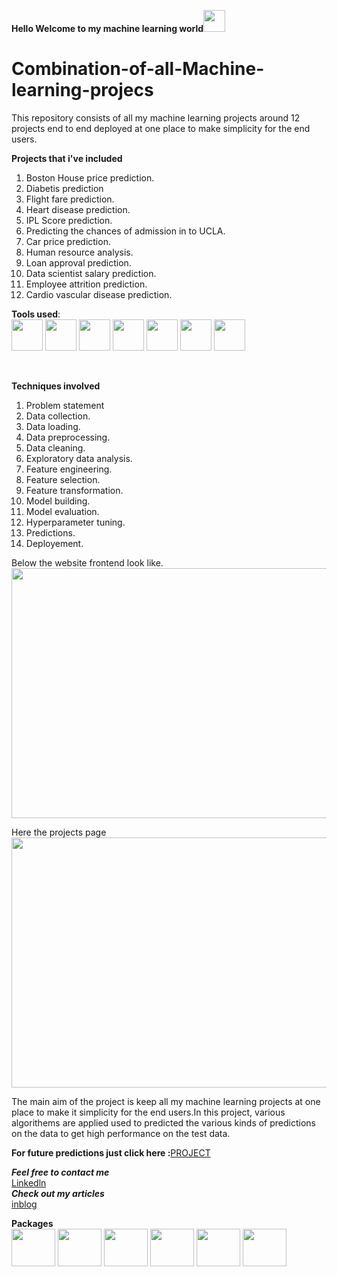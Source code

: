 **Hello Welcome to my machine learning world**<img src="https://raw.githubusercontent.com/TheDudeThatCode/TheDudeThatCode/master/Assets/Hi.gif" width=35 height=35>

# Combination-of-all-Machine-learning-projecs

This repository consists of all my machine learning projects around 12 projects end to end deployed at one place to make simplicity for the end users.

__Projects that i've included__
1. Boston House price prediction.
2. Diabetis prediction
3. Flight fare prediction.
4. Heart disease prediction.
5. IPL Score prediction.
6. Predicting the chances of admission in to UCLA.
7. Car price prediction.
8. Human resource analysis.
9. Loan approval prediction.
10. Data scientist salary prediction.
11. Employee attrition prediction.
12. Cardio vascular disease prediction.

__Tools used__:
<br>
<img src="https://cdn3.iconfinder.com/data/icons/logos-and-brands-adobe/512/267_Python-512.png" width=50 height=50>
<img src="https://upload.wikimedia.org/wikipedia/commons/thumb/a/a1/PyCharm_Logo.svg/1024px-PyCharm_Logo.svg.png" width=50 height=50>
<img src="https://upload.wikimedia.org/wikipedia/commons/thumb/7/7e/Spyder_logo.svg/1024px-Spyder_logo.svg.png" width=50 height=50>
<img src="https://mccarter.gallerycdn.vsassets.io/extensions/mccarter/start-git-bash/1.2.1/1499505567572/Microsoft.VisualStudio.Services.Icons.Default" width=50 height=50>
<img src="https://iconape.com/wp-content/files/dw/348983/svg/348983.svg" width=50 height=50>
<img src="https://pythonforfinance.net/wp-content/uploads/2019/07/Jupyter.jpg" width=50 height=50>
<img src="https://colab.research.google.com/img/colab_favicon.ico" height=50 width=50>

<br>

**Techniques involved**
1. Problem statement
2. Data collection.
3. Data loading.
4. Data preprocessing.
5. Data cleaning.
6. Exploratory data analysis.
7. Feature engineering.
8. Feature selection.
9. Feature transformation.
10. Model building.
11. Model evaluation.
12. Hyperparameter tuning.
13. Predictions.
14. Deployement.

Below the website frontend look like.<br>
<img src="https://user-images.githubusercontent.com/64009514/107469321-8c1ae400-6b8f-11eb-8f3f-72d0c14fc94d.jpg" width=900 height=400>

Here the projects page<br>
<img src="https://user-images.githubusercontent.com/64009514/107469637-19f6cf00-6b90-11eb-9ca9-1cb5cbd72e95.jpg" width=900 height=400>

The main aim of the project is keep all my machine learning projects at one place to make it simplicity for the end users.In this project, various algorithems are applied used to predicted the various kinds of predictions on the data to get high performance on the test data.

**For future predictions just click here :**[PROJECT](https://mighty-springs-38077.herokuapp.com/)

***Feel free to contact me***<br>
[Linkedln](https://www.linkedin.com/in/praneeth-kumar-84a15317b/)<br>
***Check out my articles***<br>
[inblog](https://inblog.in/@PraneethKumar)
<br>

**Packages**
<br>
<img src="https://upload.wikimedia.org/wikipedia/commons/thumb/0/05/Scikit_learn_logo_small.svg/1200px-Scikit_learn_logo_small.svg.png" width=70 height=60>
<img src="https://miro.medium.com/max/2528/1*9C1ltf0EV_8tzn5S9U3XNA.png" width=70 height=60>
<img src="https://numfocus.org/wp-content/uploads/2017/10/Numpypng.png" width=70 height=60>
<img src="https://cdn.worldvectorlogo.com/logos/flask.svg" width=70 height=60>
<img src="https://pbs.twimg.com/media/ECqnsRLXUAQpNjq.jpg" width=70 height=60>
<img src="https://littleml.files.wordpress.com/2019/09/automl-2.png?w=584&h=269" width=70 height=60>


